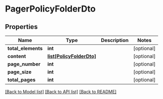 # PagerPolicyFolderDto

## Properties
Name | Type | Description | Notes
------------ | ------------- | ------------- | -------------
**total_elements** | **int** |  | [optional] 
**content** | [**list[PolicyFolderDto]**](PolicyFolderDto.md) |  | [optional] 
**page_number** | **int** |  | [optional] 
**page_size** | **int** |  | [optional] 
**total_pages** | **int** |  | [optional] 

[[Back to Model list]](../README.md#documentation-for-models) [[Back to API list]](../README.md#documentation-for-api-endpoints) [[Back to README]](../README.md)

